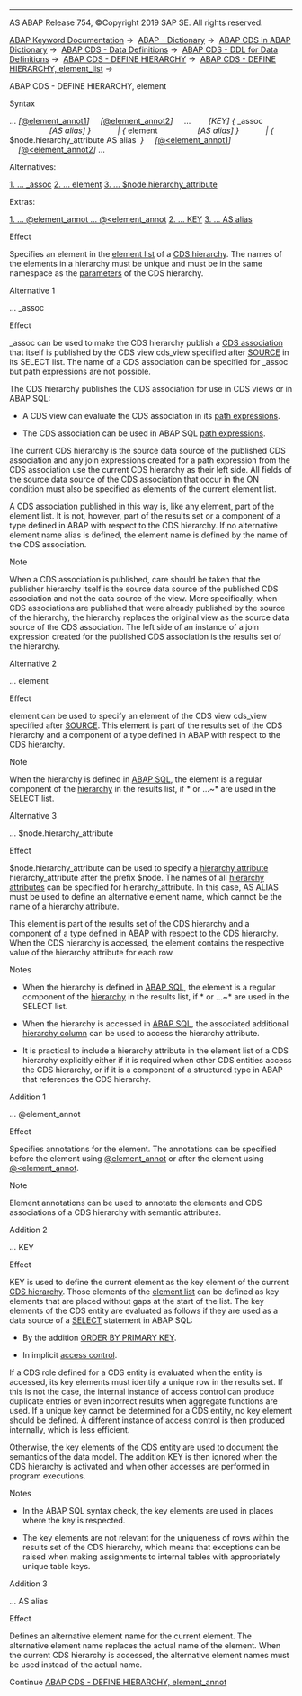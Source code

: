   

* * *

AS ABAP Release 754, ©Copyright 2019 SAP SE. All rights reserved.

[ABAP Keyword Documentation](javascript:call_link\('abenabap.htm'\)) →  [ABAP - Dictionary](javascript:call_link\('abenabap_dictionary.htm'\)) →  [ABAP CDS in ABAP Dictionary](javascript:call_link\('abencds.htm'\)) →  [ABAP CDS - Data Definitions](javascript:call_link\('abenddic_cds_entities.htm'\)) →  [ABAP CDS - DDL for Data Definitions](javascript:call_link\('abencds_f1_ddl_syntax.htm'\)) →  [ABAP CDS - DEFINE HIERARCHY](javascript:call_link\('abencds_f1_define_hierarchy.htm'\)) →  [ABAP CDS - DEFINE HIERARCHY, element\_list](javascript:call_link\('abencds_f1_hiera_element_list.htm'\)) → 

ABAP CDS - DEFINE HIERARCHY, element

Syntax

... *\[*[@element\_annot1](javascript:call_link\('abencds_f1_hiera_elem_annotation.htm'\))*\]*
    *\[*[@element\_annot2](javascript:call_link\('abencds_f1_hiera_elem_annotation.htm'\))*\]*
    ...
       *\[*KEY*\]* *{* \_assoc                   *\[*AS alias*\]* *}*
           *|* *{* element                  *\[*AS alias*\]* *}*
           *|* *{* $node.hierarchy\_attribute AS alias  *}*
    *\[*[@<element\_annot1](javascript:call_link\('abencds_f1_hiera_elem_annotation.htm'\))*\]*
    *\[*[@<element\_annot2](javascript:call_link\('abencds_f1_hiera_elem_annotation.htm'\))*\]* ...

Alternatives:

[1\. ... \_assoc](#!ABAP_ALTERNATIVE_1@1@)
[2\. ... element](#!ABAP_ALTERNATIVE_2@2@)
[3\. ... $node.hierarchy\_attribute](#!ABAP_ALTERNATIVE_3@3@)

Extras:

[1\. ... @element\_annot ... @<element\_annot](#!ABAP_ADDITION_1@1@)
[2\. ... KEY](#!ABAP_ADDITION_2@2@)
[3\. ... AS alias](#!ABAP_ADDITION_3@3@)

Effect

Specifies an element in the [element list](javascript:call_link\('abencds_f1_hiera_element_list.htm'\)) of a [CDS hierarchy](javascript:call_link\('abencds_hierarchy_glosry.htm'\) "Glossary Entry"). The names of the elements in a hierarchy must be unique and must be in the same namespace as the [parameters](javascript:call_link\('abencds_f1_hiera_parameter_list.htm'\)) of the CDS hierarchy.

Alternative 1

... \_assoc

Effect

\_assoc can be used to make the CDS hierarchy publish a [CDS association](javascript:call_link\('abencds_association_glosry.htm'\) "Glossary Entry") that itself is published by the CDS view cds\_view specified after [SOURCE](javascript:call_link\('abencds_f1_define_hierarchy.htm'\)) in its SELECT list. The name of a CDS association can be specified for \_assoc but path expressions are not possible.

The CDS hierarchy publishes the CDS association for use in CDS views or in ABAP SQL:

-   A CDS view can evaluate the CDS association in its [path expressions](javascript:call_link\('abencds_f1_path_expression.htm'\)).

-   The CDS association can be used in ABAP SQL [path expressions](javascript:call_link\('abenopen_sql_path.htm'\)).

The current CDS hierarchy is the source data source of the published CDS association and any join expressions created for a path expression from the CDS association use the current CDS hierarchy as their left side. All fields of the source data source of the CDS association that occur in the ON condition must also be specified as elements of the current element list.

A CDS association published in this way is, like any element, part of the element list. It is not, however, part of the results set or a component of a type defined in ABAP with respect to the CDS hierarchy. If no alternative element name alias is defined, the element name is defined by the name of the CDS association.

Note

When a CDS association is published, care should be taken that the publisher hierarchy itself is the source data source of the published CDS association and not the data source of the view. More specifically, when CDS associations are published that were already published by the source of the hierarchy, the hierarchy replaces the original view as the source data source of the CDS association. The left side of an instance of a join expression created for the published CDS association is the results set of the hierarchy.

Alternative 2

... element

Effect

element can be used to specify an element of the CDS view cds\_view specified after [SOURCE](javascript:call_link\('abencds_f1_define_hierarchy.htm'\)). This element is part of the results set of the CDS hierarchy and a component of a type defined in ABAP with respect to the CDS hierarchy.

Note

When the hierarchy is defined in [ABAP SQL](javascript:call_link\('abenopen_sql_glosry.htm'\) "Glossary Entry"), the element is a regular component of the [hierarchy](javascript:call_link\('abenhierarchy_glosry.htm'\) "Glossary Entry") in the results list, if \* or ...~\* are used in the SELECT list.

Alternative 3

... $node.hierarchy\_attribute

Effect

$node.hierarchy\_attribute can be used to specify a [hierarchy attribute](javascript:call_link\('abenhierarchy_attribute_glosry.htm'\) "Glossary Entry") hierarchy\_attribute after the prefix $node. The names of all [hierarchy attributes](javascript:call_link\('abencds_hierarchy_attributes.htm'\)) can be specified for hierarchy\_attribute. In this case, AS ALIAS must be used to define an alternative element name, which cannot be the name of a hierarchy attribute.

This element is part of the results set of the CDS hierarchy and a component of a type defined in ABAP with respect to the CDS hierarchy. When the CDS hierarchy is accessed, the element contains the respective value of the hierarchy attribute for each row.

Notes

-   When the hierarchy is defined in [ABAP SQL](javascript:call_link\('abenopen_sql_glosry.htm'\) "Glossary Entry"), the element is a regular component of the [hierarchy](javascript:call_link\('abenhierarchy_glosry.htm'\) "Glossary Entry") in the results list, if \* or ...~\* are used in the SELECT list.

-   When the hierarchy is accessed in [ABAP SQL](javascript:call_link\('abenopen_sql_glosry.htm'\) "Glossary Entry"), the associated additional [hierarchy column](javascript:call_link\('abenhierarchy_column_glosry.htm'\) "Glossary Entry") can be used to access the hierarchy attribute.

-   It is practical to include a hierarchy attribute in the element list of a CDS hierarchy explicitly either if it is required when other CDS entities access the CDS hierarchy, or if it is a component of a structured type in ABAP that references the CDS hierarchy.
    

Addition 1

... @element\_annot

Effect

Specifies annotations for the element. The annotations can be specified before the element using [@element\_annot](javascript:call_link\('abencds_f1_hiera_elem_annotation.htm'\)) or after the element using [@<element\_annot](javascript:call_link\('abencds_f1_hiera_elem_annotation.htm'\)).

Note

Element annotations can be used to annotate the elements and CDS associations of a CDS hierarchy with semantic attributes.

Addition 2

... KEY

Effect

KEY is used to define the current element as the key element of the current [CDS hierarchy](javascript:call_link\('abencds_hierarchy_glosry.htm'\) "Glossary Entry"). Those elements of the [element list](javascript:call_link\('abencds_f1_hiera_element_list.htm'\)) can be defined as key elements that are placed without gaps at the start of the list. The key elements of the CDS entity are evaluated as follows if they are used as a data source of a [SELECT](javascript:call_link\('abapselect.htm'\)) statement in ABAP SQL:

-   By the addition [ORDER BY PRIMARY KEY](javascript:call_link\('abaporderby_clause.htm'\)).

-   In implicit [access control](javascript:call_link\('abencds_access_control_glosry.htm'\) "Glossary Entry").

If a CDS role defined for a CDS entity is evaluated when the entity is accessed, its key elements must identify a unique row in the results set. If this is not the case, the internal instance of access control can produce duplicate entries or even incorrect results when aggregate functions are used. If a unique key cannot be determined for a CDS entity, no key element should be defined. A different instance of access control is then produced internally, which is less efficient.

Otherwise, the key elements of the CDS entity are used to document the semantics of the data model. The addition KEY is then ignored when the CDS hierarchy is activated and when other accesses are performed in program executions.

Notes

-   In the ABAP SQL syntax check, the key elements are used in places where the key is respected.

-   The key elements are not relevant for the uniqueness of rows within the results set of the CDS hierarchy, which means that exceptions can be raised when making assignments to internal tables with appropriately unique table keys.
    

Addition 3

... AS alias

Effect

Defines an alternative element name for the current element. The alternative element name replaces the actual name of the element. When the current CDS hierarchy is accessed, the alternative element names must be used instead of the actual name.

Continue
[ABAP CDS - DEFINE HIERARCHY, element\_annot](javascript:call_link\('abencds_f1_hiera_elem_annotation.htm'\))